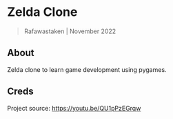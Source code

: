 # Zelda Clone

> Rafawastaken | November 2022

## About

Zelda clone to learn game development using pygames.

## Creds

Project source: https://youtu.be/QU1pPzEGrqw

